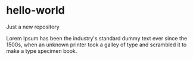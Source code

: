 # hello-world
Just a new repository


Lorem Ipsum has been the industry's standard dummy text ever since the 1500s, when an unknown printer took a galley of type and scrambled it to make a type specimen book.
